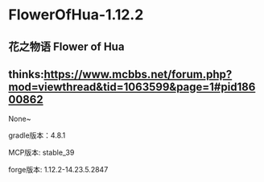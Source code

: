 # FlowerOfHua-1.12.2
花之物语
Flower of Hua
----------------------------
thinks:https://www.mcbbs.net/forum.php?mod=viewthread&tid=1063599&page=1#pid18600862
----------------------------
None~

gradle版本：4.8.1

MCP版本: stable_39

forge版本: 1.12.2-14.23.5.2847
